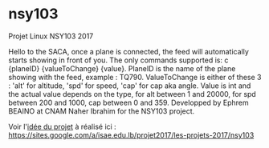 # nsy103
Projet Linux NSY103 2017

Hello to the SACA, once a plane is connected, the feed will automatically starts showing in front of you.
The only commands supported is: c {planeID} {valueToChange} {value}.
PlaneID is the name of the plane showing with the feed, example : TQ790.
ValueToChange is either of these 3 : 'alt' for altitude, 'spd' for speed, 'cap' for cap aka angle.
Value is int and the actual value depends on the type, for alt between 1 and 20000, for spd between 200 and 1000, cap between 0 and 359.
Developped by Ephrem BEAINO at CNAM Naher Ibrahim for the NSY103 project.

Voir l'[idée du projet](https://sites.google.com/a/isae.edu.lb/projet2017/les-projets-2017/nsy103) à réalisé ici : https://sites.google.com/a/isae.edu.lb/projet2017/les-projets-2017/nsy103
